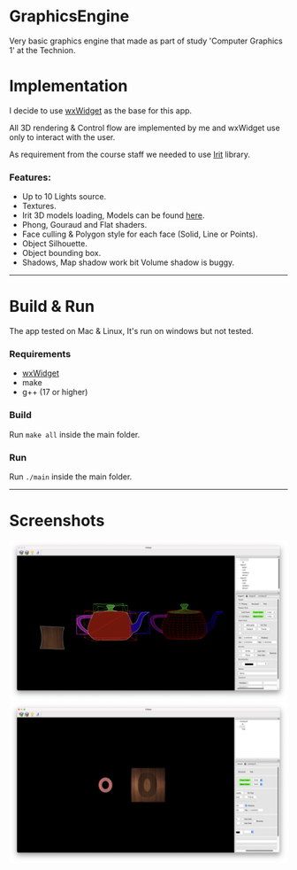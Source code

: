 # GraphicsEngine
Very basic graphics engine that made as part of study 'Computer Graphics 1' at the Technion.


# Implementation

I decide to use [wxWidget](https://www.wxwidgets.org) as the base for this app.

All 3D rendering & Control flow are implemented by me and wxWidget use only to interact with the user.

As requirement from the course staff we needed to use [Irit](https://gershon.cs.technion.ac.il/irit/) library.

### Features:
* Up to 10 Lights source.
* Textures.
* Irit 3D models loading, Models can be found [here](https://gershon.cs.technion.ac.il/irit/data/).
* Phong, Gouraud and Flat shaders.
* Face culling & Polygon style for each face (Solid, Line or Points).
* Object Silhouette.
* Object bounding box.
* Shadows, Map shadow work bit Volume shadow is buggy.

---

# Build & Run
The app tested on Mac & Linux, It's run on windows but not tested.

### Requirements
* [wxWidget](https://www.wxwidgets.org/downloads/)
* make
* g++ (17 or higher)

### Build

Run ``` make all ``` inside the main folder.

### Run

Run ```./main``` inside the main folder.


---

# Screenshots

![Base](./screenshot-base.png)
![Shadow](./screenshot-shadow.png)